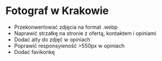 # Fotograf w Krakowie

- Przekonwertować zdjęcia na format .webp
- Naprawić strzałkę na stronie z ofertą, kontaktem i opiniami
- Dodać alty do zdjęć w opiniach
- Poprawić responsywność >550px w opiniach
- Dodać favikonkę
